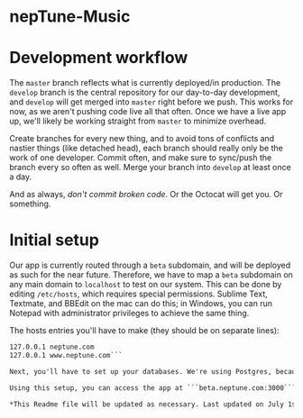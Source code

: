 nepTune-Music
=============

# Development workflow
The ```master``` branch reflects what is currently deployed/in production. The ```develop``` branch is the central repository for our day-to-day development, and ```develop``` will get merged into ```master``` right before we push. This works for now, as we aren't pushing code live all that often. Once we have a live app up, we'll likely be working straight from ```master``` to minimize overhead. 

Create branches for every new thing, and to avoid tons of conflicts and nastier things (like detached head), each branch should really only be the work of one developer. Commit often, and make sure to sync/push the branch every so often as well. Merge your branch into ```develop``` at least once a day.

And as always, *don't commit broken code*. Or the Octocat will get you. Or something.

# Initial setup
Our app is currently routed through a ```beta``` subdomain, and will be deployed as such for the near future. Therefore, we have to map a ```beta``` subdomain on any main domain to ```localhost``` to test on our system. This can be done by editing ```/etc/hosts```, which requires special permissions. Sublime Text, Textmate, and BBEdit on the mac can do this; in Windows, you can run Notepad with administrator privileges to achieve the same thing. 

The hosts entries you'll have to  make (they should be on separate lines):

```127.0.0.1 beta.neptune.com
127.0.0.1 neptune.com
127.0.0.1 www.neptune.com```

Next, you'll have to set up your databases. We're using Postgres, because Heroku uses it in production and it's best to keep things the same as much as possible. There's a [mac app](http://postgresapp.com) which makes it really easy to run Postgres. In Terminal, make sure you ```cd``` to the Rails app's root directory, and run ```rake db:create``` then ```rake db:migrate```. Finally, run ```rake admin:reset_and_fill_db``` to create sample database entries. This task is in ```lib/tasks/fill_db.rake``` if you want to check it out. *Note that the rake task wipes the database when it runs to prevent problems with old associations and ids*. 

Using this setup, you can access the app at ```beta.neptune.com:3000```. An artist's page is at ```beta.neptune.com:3000/thepianoguys```, and from there it links to other pages as well. 

*This Readme file will be updated as necessary. Last updated on July 1st, 2013*
